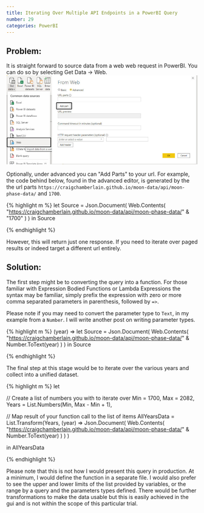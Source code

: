 ```yaml
---
title: Iterating Over Multiple API Endpoints in a PowerBI Query
number: 29
categories: PowerBI
---
```


## Problem:
It is straight forward to source data from a web web request in PowerBI.  You can do so by selecting Get Data -> Web.
 ![GUI](/assets/images/29/gui.jpg)

Optionally, under advanced you can "Add Parts" to your url.  For example, the code behind below, found in the advanced editor, is generated by the the url parts ````https://craigchamberlain.github.io/moon-data/api/moon-phase-data/```` and ````1700````.

{% highlight m %}
let
  Source = Json.Document(
    Web.Contents(
      "https://craigchamberlain.github.io/moon-data/api/moon-phase-data/" & 
      "1700"
    )
  )
in
  Source

{% endhighlight %}

However, this will return just one response.  If you need to iterate over paged results or indeed target a different url entirely.


## Solution:

The first step might be to converting the query into a function.  For those familiar with Expression Bodied Functions or Lambda Expressions the syntax may be familiar, simply prefix the expression with zero or more comma separated parameters in parenthesis, followed by ````=>````.  

Please note if you may need to convert the parameter type to ````Text````, in my example from a ````Number````.  I will write another post on writing parameter types.

{% highlight m %}
(year) =>
let
  Source = Json.Document(
    Web.Contents(
     "https://craigchamberlain.github.io/moon-data/api/moon-phase-data/" & 
      Number.ToText(year)
    )
  )
in
  Source

{% endhighlight %}

The final step at this stage would be to iterate over the various years and collect into a unified dataset.

{% highlight m %}
let

  // Create a list of numbers you with to iterate over
  Min = 1700,
  Max = 2082,
  Years = List.Numbers(Min, Max - Min + 1), 
   
  // Map result of your function call to the list of items
  AllYearsData = List.Transform(Years, (year) =>
    Json.Document(
      Web.Contents(
        "https://craigchamberlain.github.io/moon-data/api/moon-phase-data/" & 
        Number.ToText(year)
      )
    )
  )

in
    AllYearsData

{% endhighlight %}

Please note that this is not how I would present this query in production.  At a minimum, I would define the function in a separate file.  I would also prefer to see the upper and lower limits of the list provided by variables, or the range by a query and the parameters types defined.  There would be further transformations to make the data usable but this is easily achieved in the gui and is not within the scope of this particular trial.
